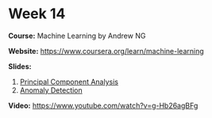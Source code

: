 # Week 14
**Course:** Machine Learning by Andrew NG

**Website:** https://www.coursera.org/learn/machine-learning

**Slides:** 

1. [Principal Component Analysis](https://docs.google.com/presentation/d/1ENMjD1K9CeC2adAF0dkAgZAU0skOrDycFs3jFnWYy3w/edit?usp=sharing)
2. [Anomaly Detection](https://docs.google.com/presentation/d/1p6hBtT9l0grUZzw9DB6MK-VZanzZL5Pa8QBUnuy9O9w/)

**Video:** https://www.youtube.com/watch?v=g-Hb26agBFg
 
